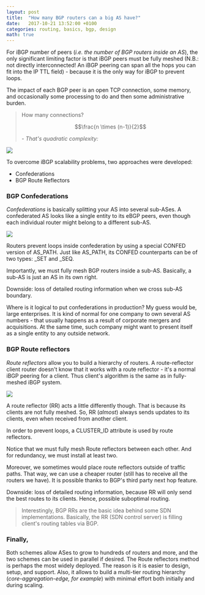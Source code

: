 ```yaml
---
layout: post
title:  "How many BGP routers can a big AS have?"
date:   2017-10-21 13:52:00 +0100
categories: routing, basics, bgp, design
math: true
---
```

For iBGP number of peers (*i.e. the number of BGP routers inside an AS*), the only significant limiting factor is that iBGP peers must be fully meshed (N.B.: not directly interconnected! An iBGP peering can span all the hops you can fit into the IP TTL field) - because it is the only way for iBGP to prevent loops.

The impact of each BGP peer is an open TCP connection, some memory, and occasionally some processing to do and then some administrative burden.

> How many connections?
> 
> $$\frac{n \times (n-1)}{2}$$
> 
>  *- That\'s quadratic complexity:*

[![](https://askbow.com/wp-content/uploads/2017/10/bgp-full-mesh-300x198.png)](https://askbow.com/wp-content/uploads/2017/10/bgp-full-mesh.png)

To overcome iBGP scalability problems, two approaches were developed:

- Confederations
- BGP Route Reflectors

### BGP Confederations

*Confederations* is basically splitting your AS into several sub-ASes. A confederated AS looks like a single entity to its eBGP peers, even though each individual router might belong to a different sub-AS.

[![](https://askbow.com/wp-content/uploads/2017/10/bgp-confederations.png)](https://askbow.com/wp-content/uploads/2017/10/bgp-confederations.png)

Routers prevent loops inside confederation by using a special CONFED version of AS_PATH. Just like AS_PATH, its CONFED counterparts can be of two types: _SET and _SEQ.

Importantly, we must fully mesh BGP routers inside a sub-AS. Basically, a sub-AS is just an AS in its own right.

Downside: loss of detailed routing information when we cross sub-AS boundary.

Where is it logical to put confederations in production? My guess would be, large enterprises. It is kind of normal for one company to own several AS numbers - that usually happens as a result of corporate mergers and acquisitions. At the same time, such company might want to present itself as a single entity to any outside network.

### BGP Route reflectors

*Route reflectors* allow you to build a hierarchy of routers. A route-reflector client router doesn\'t know that it works with a route reflector - it\'s a normal iBGP peering for a client. Thus client\'s algorithm is the same as in fully-meshed iBGP system.

[![](https://askbow.com/wp-content/uploads/2017/10/bgp-route-reflectors-300x198.png)](https://askbow.com/wp-content/uploads/2017/10/bgp-route-reflectors.png)

A route reflector (RR) acts a little differently though. That is because its clients are not fully meshed. So, RR (*almost*) always sends updates to its clients, even when received from another client.

In order to prevent loops, a CLUSTER_ID attribute is used by route reflectors.

Notice that we must fully mesh Route reflectors between each other. And for redundancy, we must install at least two.

Moreover, we sometimes would place route reflectors outside of traffic paths. That way, we can use a cheaper router (still has to receive all the routers we have). It is possible thanks to BGP\'s third party next hop feature.

Downside: loss of detailed routing information, because RR will only send the best routes to its clients. Hence, possible suboptimal routing.

> Interestingly, BGP RRs are the basic idea behind some SDN implementations. Basically, the RR (SDN control server) is filling client\'s routing tables via BGP.

### Finally,

Both schemes allow ASes to grow to hundreds of routers and more, and the two schemes can be used in parallel if desired. The Route reflectors method is perhaps the most widely deployed. The reason is it is easier to design, setup, and support. Also, it allows to build a multi-tier routing hierarchy (*core-aggregation-edge, for example*) with minimal effort both initially and during scaling.